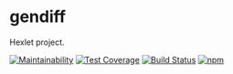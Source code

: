 # gendiff
Hexlet project.

[![Maintainability](https://api.codeclimate.com/v1/badges/4aa3d1d2ac21269dbc73/maintainability)](https://codeclimate.com/github/AndreyMork/project-lvl2-s201/maintainability)
[![Test Coverage](https://api.codeclimate.com/v1/badges/4aa3d1d2ac21269dbc73/test_coverage)](https://codeclimate.com/github/AndreyMork/project-lvl2-s201/test_coverage)
[![Build Status](https://travis-ci.org/AndreyMork/project-lvl2-s201.svg?branch=master)](https://travis-ci.org/AndreyMork/project-lvl2-s201)
[![npm](https://img.shields.io/npm/v/aethra-gendiff.svg?style=flat)](https://www.npmjs.com/package/aethra-gendiff)
